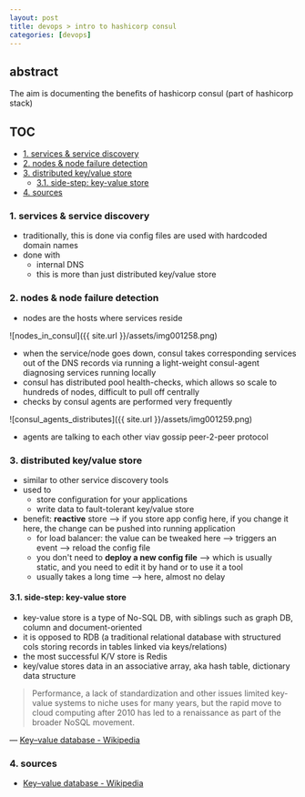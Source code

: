 ```yaml
---
layout: post
title: devops > intro to hashicorp consul
categories: [devops]
---
```


## abstract
The aim is documenting the benefits of hashicorp consul (part of hashicorp stack)

## TOC
<!-- TOC -->

- [1. services & service discovery](#1-services--service-discovery)
- [2. nodes & node failure detection](#2-nodes--node-failure-detection)
- [3. distributed key/value store](#3-distributed-keyvalue-store)
    - [3.1. side-step: key-value store](#31-side-step-key-value-store)
- [4. sources](#4-sources)

<!-- /TOC -->

### 1. services & service discovery
* traditionally, this is done via config files are used with hardcoded domain names
* done with
    * internal DNS 
    * this is more than just distributed key/value store

### 2. nodes & node failure detection
* nodes are the hosts where services reside

![nodes_in_consul]({{ site.url }}/assets/img001258.png)

* when the service/node goes down, consul takes corresponding services out of the DNS records via running a light-weight consul-agent diagnosing services running locally
* consul has distributed pool health-checks, which allows so scale to hundreds of nodes, difficult to pull off centrally
* checks by consul agents are performed very frequently

![consul_agents_distributes]({{ site.url }}/assets/img001259.png)

* agents are talking to each other viav gossip peer-2-peer protocol 
 
### 3. distributed key/value store
* similar to other service discovery tools
* used to 
    * store configuration for your applications
    * write data to fault-tolerant key/value store 
* benefit: **reactive** store —> if you store app config here, if you change it here, the change can be pushed into running application
    * for load balancer: the value can be tweaked here —> triggers an event —> reload the config file 
    * you don't need to **deploy a new config file** —> which is usually static, and you need to edit it by hand or to use it a tool 
    * usually takes a long time —> here, almost no delay

#### 3.1. side-step: key-value store
* key-value store is a type of No-SQL DB, with siblings such as graph DB, column and document-oriented
* it is opposed to RDB (a traditional relational database with structured cols storing records in tables linked via keys/relations)
* the most successful K/V store is Redis
* key/value stores data in an associative array, aka hash table, dictionary data structure

> Performance, a lack of standardization and other issues limited key-value systems to niche uses for many years, but the rapid move to cloud computing after 2010 has led to a renaissance as part of the broader NoSQL movement.

— [Key–value database - Wikipedia](https://en.wikipedia.org/wiki/Key%E2%80%93value_database)

### 4. sources
* [Key–value database - Wikipedia](https://en.wikipedia.org/wiki/Key%E2%80%93value_database)